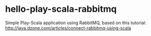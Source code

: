 hello-play-scala-rabbitmq
=========================

Simple Play-Scala application using RabbitMQ, based on this tutorial: http://java.dzone.com/articles/connect-rabbitmq-using-scala

